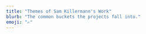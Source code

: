 ```yaml
---
title: "Themes of Sam Killermann's Work"
blurb: "The common buckets the projects fall into."
emoji: "✍️"
---
```

